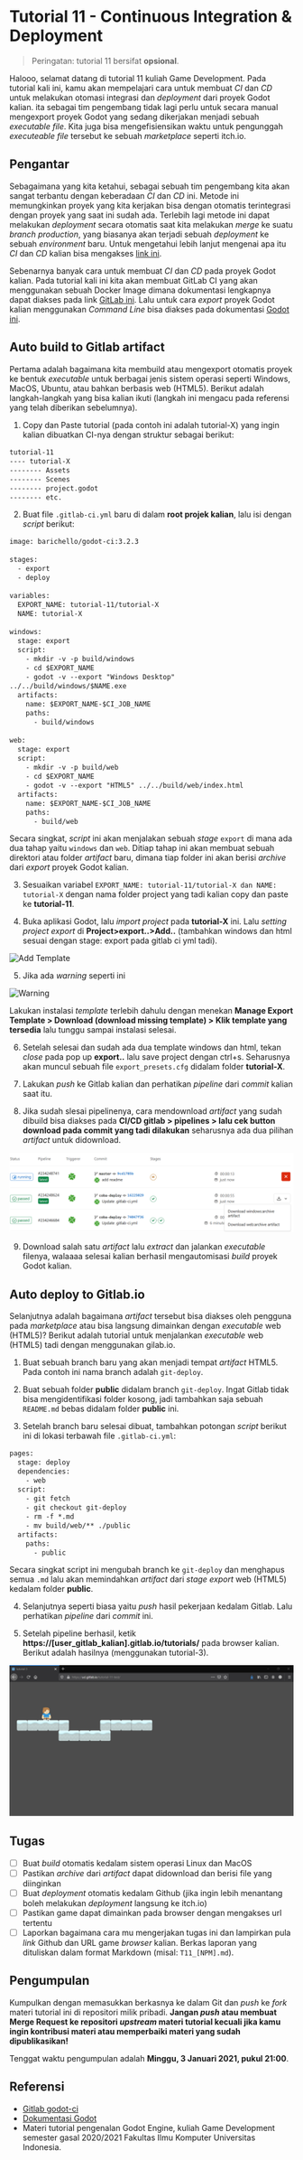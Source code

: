 # Tutorial 11 - Continuous Integration & Deployment

> Peringatan: tutorial 11 bersifat **opsional**.

Halooo, selamat datang di tutorial 11 kuliah Game Development. Pada tutorial kali ini, kamu akan mempelajari cara untuk membuat _CI_ dan _CD_ untuk melakukan otomasi integrasi dan _deployment_ dari proyek Godot kalian. ita sebagai tim pengembang tidak lagi perlu untuk secara manual mengexport proyek Godot yang sedang dikerjakan menjadi sebuah _executable file_. Kita juga bisa mengefisiensikan waktu untuk pengunggah _executeable file_ tersebut ke sebuah _marketplace_ seperti itch.io.

## Pengantar

Sebagaimana yang kita ketahui, sebagai sebuah tim pengembang kita akan sangat terbantu dengan keberadaan _CI_ dan _CD_ ini. Metode ini memungkinkan proyek yang kita kerjakan bisa dengan otomatis terintegrasi dengan proyek yang saat ini sudah ada. Terlebih lagi metode ini dapat melakukan _deployment_ secara otomatis saat kita melakukan _merge_ ke suatu _branch production_, yang biasanya akan terjadi sebuah _deployment_ ke sebuah _environment_ baru. Untuk mengetahui lebih lanjut mengenai apa itu _CI_ dan _CD_ kalian bisa mengakses [link ini](https://en.wikipedia.org/wiki/CI/CD).

Sebenarnya banyak cara untuk membuat _CI_ dan _CD_ pada proyek Godot kalian. Pada tutorial kali ini kita akan membuat GitLab CI yang akan menggunakan sebuah Docker Image dimana dokumentasi lengkapnya dapat diakses pada link [GitLab ini](https://gitlab.com/BARICHELLO/godot-ci). Lalu untuk cara _export_ proyek Godot kalian menggunakan _Command Line_ bisa diakses pada dokumentasi [Godot ini](https://docs.godotengine.org/en/stable/getting_started/workflow/export/exporting_projects.html#exporting-from-the-command-line).
## Auto build to Gitlab artifact

Pertama adalah bagaimana kita membuild atau mengexport otomatis proyek ke bentuk _executable_ untuk berbagai jenis sistem operasi seperti Windows, MacOS, Ubuntu, atau bahkan berbasis web (HTML5). Berikut adalah langkah-langkah yang bisa kalian ikuti (langkah ini mengacu pada referensi yang telah diberikan sebelumnya).

1. Copy dan Paste tutorial (pada contoh ini adalah tutorial-X) yang ingin kalian dibuatkan CI-nya dengan struktur sebagai berikut:

```
tutorial-11
---- tutorial-X
-------- Assets
-------- Scenes
-------- project.godot
-------- etc.
```

2. Buat file `.gitlab-ci.yml` baru di dalam **root projek kalian**, lalu isi dengan _script_ berikut:

```
image: barichello/godot-ci:3.2.3

stages:
  - export
  - deploy

variables:
  EXPORT_NAME: tutorial-11/tutorial-X
  NAME: tutorial-X

windows:
  stage: export
  script:
    - mkdir -v -p build/windows
    - cd $EXPORT_NAME
    - godot -v --export "Windows Desktop" ../../build/windows/$NAME.exe
  artifacts:
    name: $EXPORT_NAME-$CI_JOB_NAME
    paths:
      - build/windows

web:
  stage: export
  script:
    - mkdir -v -p build/web
    - cd $EXPORT_NAME
    - godot -v --export "HTML5" ../../build/web/index.html
  artifacts:
    name: $EXPORT_NAME-$CI_JOB_NAME
    paths:
      - build/web
```

Secara singkat, _script_ ini akan menjalakan sebuah _stage_ `export` di mana ada dua tahap yaitu `windows` dan `web`. Ditiap tahap ini akan membuat sebuah direktori atau folder _artifact_ baru, dimana tiap folder ini akan berisi _archive_ dari _export_ proyek Godot kalian.

3. Sesuaikan variabel `EXPORT_NAME: tutorial-11/tutorial-X dan NAME: tutorial-X` dengan nama folder project yang tadi kalian copy dan paste ke **tutorial-11**.

4. Buka aplikasi Godot, lalu _import project_ pada **tutorial-X** ini. Lalu _setting project export_ di **Project>export..>Add..** (tambahkan windows dan html sesuai dengan stage: export pada gitlab ci yml tadi).

![Add Template](https://docs.godotengine.org/en/stable/_images/export_preset.png)

5. Jika ada _warning_ seperti ini

![Warning](https://docs.godotengine.org/en/stable/_images/export_error.png)

Lakukan instalasi _template_ terlebih dahulu dengan menekan **Manage Export Template > Download (download missing template) > Klik template yang tersedia** lalu tunggu sampai instalasi selesai. 

6. Setelah selesai dan sudah ada dua template windows dan html, tekan _close_ pada pop up **export..** lalu save project dengan ctrl+s. Seharusnya akan muncul sebuah file `export_presets.cfg` didalam folder **tutorial-X**.

7. Lakukan _push_ ke Gitlab kalian dan perhatikan _pipeline_ dari _commit_ kalian saat itu. 

8. Jika sudah slesai pipelinenya, cara mendownload _artifact_ yang sudah dibuild bisa diakses pada **CI/CD gitlab > pipelines > lalu cek button download pada commit yang tadi dilakukan** seharusnya ada dua pilihan _artifact_ untuk didownload.

![Commit Pipeline](images/commit_pipeline.png)

9. Download salah satu _artifact_ lalu _extract_ dan jalankan _executable_ filenya, walaaaa selesai kalian berhasil mengautomisasi _build_ proyek Godot kalian.

## Auto deploy to Gitlab.io

Selanjutnya adalah bagaimana _artifact_ tersebut bisa diakses oleh pengguna pada _marketplace_ atau bisa langsung dimainkan dengan _executable_ web (HTML5)? Berikut adalah tutorial untuk menjalankan _executable_ web (HTML5) tadi dengan menggunakan gilab.io. 

1. Buat sebuah branch baru yang akan menjadi tempat _artifact_ HTML5. Pada contoh ini nama branch adalah `git-deploy`.

2. Buat sebuah folder **public** didalam branch `git-deploy`. Ingat Gitlab tidak bisa mengidentifikasi folder kosong, jadi tambahkan saja sebuah `README.md` bebas didalam folder **public** ini. 

3. Setelah branch baru selesai dibuat, tambahkan potongan _script_ berikut ini di lokasi terbawah file `.gitlab-ci.yml`: 

```
pages:
  stage: deploy
  dependencies:
    - web
  script:
    - git fetch
    - git checkout git-deploy
    - rm -f *.md
    - mv build/web/** ./public
  artifacts:
    paths:
      - public
``` 

Secara singkat script ini mengubah branch ke `git-deploy` dan menghapus semua `.md` lalu akan memindahkan _artifact_ dari _stage export_ web (HTML5) kedalam folder **public**. 

4. Selanjutnya seperti biasa yaitu _push_ hasil pekerjaan kedalam Gitlab. Lalu perhatikan _pipeline_ dari _commit_ ini. 

5. Setelah pipeline berhasil, ketik **https://[user_gitlab_kalian].gitlab.io/tutorials/** pada browser kalian. Berikut adalah hasilnya (menggunakan tutorial-3). 

![Web Preview](images/web_preview.jpg)

## Tugas

- [ ] Buat _build_ otomatis kedalam sistem operasi Linux dan MacOS
- [ ] Pastikan _archive_ dari _artifact_ dapat didownload dan berisi file yang diinginkan
- [ ] Buat _deployment_ otomatis kedalam Github (jika ingin lebih menantang boleh melakukan _deployment_ langsung ke itch.io)
- [ ] Pastikan game dapat dimainkan pada browser dengan mengakses url tertentu
- [ ] Laporkan bagaimana cara mu mengerjakan tugas ini dan lampirkan pula _link_ Github dan URL game _browser_ kalian. Berkas laporan yang dituliskan dalam format Markdown (misal: `T11_[NPM].md`).

## Pengumpulan

Kumpulkan dengan memasukkan berkasnya ke dalam Git dan _push_ ke _fork_ materi
tutorial ini di repositori milik pribadi. **Jangan _push_ atau membuat Merge
Request ke repositori _upstream_ materi tutorial kecuali jika kamu ingin
kontribusi materi atau memperbaiki materi yang sudah dipublikasikan!**

Tenggat waktu pengumpulan adalah **Minggu, 3 Januari 2021, pukul 21:00**.

## Referensi

- [Gitlab godot-ci](https://gitlab.com/BARICHELLO/godot-ci)
- [Dokumentasi Godot](https://docs.godotengine.org/en/stable/getting_started/workflow/export/exporting_projects.html#exporting-from-the-command-line)
- Materi tutorial pengenalan Godot Engine, kuliah Game Development semester
  gasal 2020/2021 Fakultas Ilmu Komputer Universitas Indonesia.
